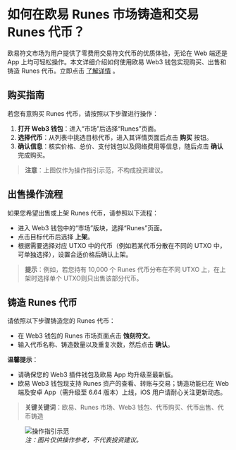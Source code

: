 # 如何在欧易 Runes 市场铸造和交易 Runes 代币？

欧易符文市场为用户提供了零费用交易符文代币的优质体验，无论在 Web 端还是 App 上均可轻松操作。本文详细介绍如何使用欧易 Web3 钱包实现购买、出售和铸造 Runes 代币。立即点击 [了解详情](https://bit.ly/OKXe) 。

## 购买指南

若您有意购买 Runes 代币，请按照以下步骤进行操作：

1. **打开 Web3 钱包**：进入“市场”后选择“Runes”页面。
2. **选择代币**：从列表中挑选目标代币，进入其详情页面后点击 **购买** 按钮。
3. **确认信息**：核实价格、总价、支付钱包以及网络费用等信息，随后点击 **确认** 完成购买。

> **注意**：上图仅作为操作指引示范，不构成投资建议。

## 出售操作流程

如果您希望出售或上架 Runes 代币，请参照以下流程：

- 进入 Web3 钱包中的“市场”版块，选择“Runes”页面。
- 点击目标代币后选择 **上架**。
- 根据需要选择对应 UTXO 中的代币（例如若某代币分散在不同的 UTXO 中，可单独选择），设置合适价格后确认上架。

> **提示**：例如，若您持有 10,000 个 Runes 代币分布在不同 UTXO 上，在上架时选择单个 UTXO则只出售该部分代币。

## 铸造 Runes 代币

请依照以下步骤铸造您的 Runes 代币：

- 在 Web3 钱包的 Runes 市场页面点击 **蚀刻符文**。
- 输入代币名称、铸造数量以及重复次数，然后点击 **确认**。

**温馨提示**：  
- 请确保您的 Web3 插件钱包及欧易 App 均升级至最新版。  
- 欧易 Web3 钱包现支持 Runes 资产的查看、转账与交易；铸造功能已在 Web 端及安卓 App（需升级至 6.64 版本）上线，iOS 用户请耐心关注更新动态。

> **关键关键词**：欧易、Runes 市场、Web3 钱包、代币购买、代币出售、代币铸造

<figure>
  <img src="https://bit.ly/OKXe" alt="操作指引示范">
  <figcaption><em>注：图片仅供操作参考，不代表投资建议。</em></figcaption>
</figure>